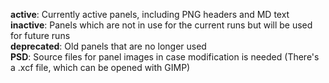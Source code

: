 **active**: Currently active panels, including PNG headers and MD text  
**inactive**: Panels which are not in use for the current runs but will be used for future runs  
**deprecated**: Old panels that are no longer used  
**PSD**: Source files for panel images in case modification is needed (There's a .xcf file, which can be opened with GIMP)